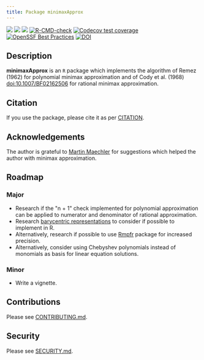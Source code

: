 ```yaml
---
title: Package minimaxApprox
---
```


<!-- badges: start -->
[![](https://www.r-pkg.org/badges/version-last-release/minimaxApprox)](https://cran.r-project.org/package=minimaxApprox)
[![](http://cranlogs.r-pkg.org/badges/last-month/minimaxApprox)](https://cran.r-project.org/package=minimaxApprox)
[![](https://cranlogs.r-pkg.org/badges/grand-total/minimaxApprox)](https://cran.r-project.org/package=minimaxApprox)
[![R-CMD-check](https://github.com/aadler/minimaxApprox/actions/workflows/R-CMD-check.yaml/badge.svg)](https://github.com/aadler/minimaxApprox/actions/workflows/R-CMD-check.yaml)
[![Codecov test coverage](https://codecov.io/gh/aadler/minimaxApprox/branch/master/graph/badge.svg)](https://app.codecov.io/gh/aadler/minimaxApprox?branch=master)
[![OpenSSF Best Practices](https://bestpractices.coreinfrastructure.org/projects/7580/badge)](https://bestpractices.coreinfrastructure.org/projects/7580)
[![DOI](https://zenodo.org/badge/DOI/10.5281/zenodo.8158855.svg)](https://doi.org/10.5281/zenodo.8158855)
<!-- badges: end -->

## Description
**minimaxApprox** is an `R` package which implements the algorithm of Remez
(1962) for polynomial minimax approximation and of Cody et al. (1968)
<doi:10.1007/BF02162506> for rational minimax approximation.

## Citation
If you use the package, please cite it as per
[CITATION](https://CRAN.R-project.org/package=minimaxApprox/citation.html).

## Acknowledgements
The author is grateful to [Martin Maechler](https://stat.ethz.ch/~maechler/) for
suggestions which helped the author with minimax approximation.

## Roadmap
### Major

 * Research if the "n + 1" check implemented for polynomial approximation can be
 applied to numerator and denominator of rational approximation.
 * Research
 [barycentric representations](https://www.chebfun.org/publications/remez.pdf)
 to consider if possible to implement in R.
 * Alternatively, research if possible to use [Rmpfr](https://CRAN.R-project.org/package=Rmpfr)
 package for increased precision.
 * Alternatively, consider using Chebyshev polynomials instead of monomials as
 basis for linear equation solutions.

### Minor

 * Write a vignette.

## Contributions
Please see
[CONTRIBUTING.md](https://github.com/aadler/minimaxApprox/blob/master/CONTRIBUTING.md).

## Security
Please see
[SECURITY.md](https://github.com/aadler/minimaxApprox/blob/master/SECURITY.md).
